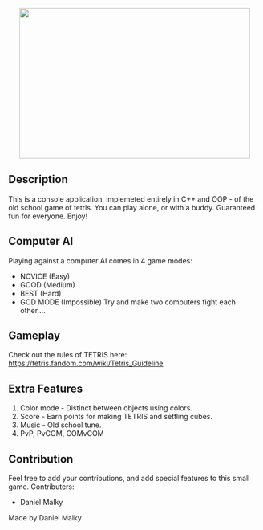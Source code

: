 <p align="center">
  <img width="460" height="300" src="https://user-images.githubusercontent.com/79100490/126556513-412ef07d-d8a4-41fe-b213-99e68baa99bb.PNG">
</p>


## Description

This is a console application, implemeted entirely in C++ and OOP - of the old school game of tetris.
You can play alone, or with a buddy. Guaranteed fun for everyone.
Enjoy!


## Computer AI

Playing against a computer AI comes in 4 game modes:
- NOVICE     (Easy)
- GOOD       (Medium)
- BEST       (Hard)
- GOD MODE   (Impossible)
Try and make two computers fight each other....


## Gameplay

Check out the rules of TETRIS here:
https://tetris.fandom.com/wiki/Tetris_Guideline

## Extra Features

1. Color mode - Distinct between objects using colors.
2. Score - Earn points for making TETRIS and settling cubes.
3. Music - Old school tune.
4. PvP, PvCOM, COMvCOM

## Contribution

Feel free to add your contributions, and add special features to this small game.
Contributers:
- Daniel Malky


Made by Daniel Malky
